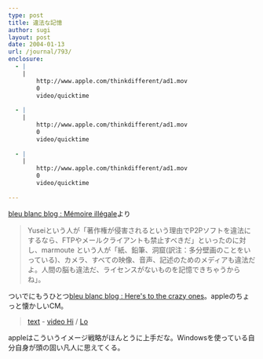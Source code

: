 ```yaml
---
type: post
title: 違法な記憶
author: sugi
layout: post
date: 2004-01-13
url: /journal/793/
enclosure:
  - |
    |
        http://www.apple.com/thinkdifferent/ad1.mov
        0
        video/quicktime
        
  - |
    |
        http://www.apple.com/thinkdifferent/ad1.mov
        0
        video/quicktime
        
  - |
    |
        http://www.apple.com/thinkdifferent/ad1.mov
        0
        video/quicktime
        
---
```

<a href="http://3couleurs.blogspot.com/2004_01_11_3couleurs_archive.html#107389819227605224" onclick="_gaq.push(['_trackEvent', 'outbound-article', 'http://3couleurs.blogspot.com/2004_01_11_3couleurs_archive.html#107389819227605224', 'bleu blanc blog : M&eacute;moire ill&eacute;gale']);" >bleu blanc blog : M&eacute;moire ill&eacute;gale</a>より

> Yuseiという人が「著作権が侵害されるという理由でP2Pソフトを違法にするなら、FTPやメールクライアントも禁止すべきだ」といったのに対し、marmoute という人が「紙、鉛筆、洞窟(訳注：多分壁画のことをいっている)、カメラ、すべての映像、音声、記述のためのメディアも違法だよ。人間の脳も違法だ、ライセンスがないものを記憶できちゃうからね」。

ついでにもうひとつ<a href="http://3couleurs.blogspot.com/2004_01_11_3couleurs_archive.html#107391240173367493" onclick="_gaq.push(['_trackEvent', 'outbound-article', 'http://3couleurs.blogspot.com/2004_01_11_3couleurs_archive.html#107391240173367493', 'bleu blanc blog : Here\'s to the crazy ones']);" >bleu blanc blog : Here's to the crazy ones</a>。appleのちょっと懐かしいCM。

> <a href="http://www.apple.com/thinkdifferent/" onclick="_gaq.push(['_trackEvent', 'outbound-article', 'http://www.apple.com/thinkdifferent/', 'text']);" >text</a> - <a href="http://lib1.store.vip.sc5.yahoo.com/lib/redlightrunner/thinkdifferent.mov" onclick="_gaq.push(['_trackEvent', 'outbound-article', 'http://lib1.store.vip.sc5.yahoo.com/lib/redlightrunner/thinkdifferent.mov', 'video Hi']);" >video Hi</a> / <a href="http://www.apple.com/thinkdifferent/ad1.mov" onclick="_gaq.push(['_trackEvent', 'outbound-article', 'http://www.apple.com/thinkdifferent/ad1.mov', 'Lo']);" >Lo</a>

appleはこういうイメージ戦略がほんとうに上手だな。Windowsを使っている自分自身が頭の固い凡人に思えてくる。